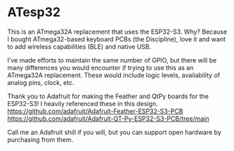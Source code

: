 # ATesp32

This is an ATmega32A replacement that uses the ESP32-S3.
Why? Because I bought ATmega32-based keyboard PCBs (the Discipline), love it and want to add wireless capabilities (BLE) and native USB.

I've made efforts to maintain the same number of GPIO, but there will be many differences you would encounter if trying to use this as an ATmega32A replacement. These would include logic levels, availability of analog pins, clock, etc.

Thank you to Adafruit for making the Feather and QtPy boards for the ESP32-S3!
I heavily referenced these in this design.
https://github.com/adafruit/Adafruit-Feather-ESP32-S3-PCB
https://github.com/adafruit/Adafruit-QT-Py-ESP32-S3-PCB/tree/main

Call me an Adafruit shill if you will, but you can support open hardware by purchasing from them.

